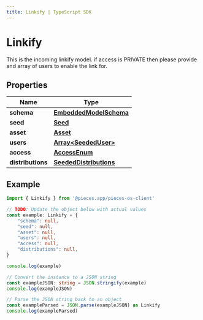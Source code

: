 ```yaml
---
title: Linkify | TypeScript SDK
---
```



# Linkify

This is the incoming linkify model.  if access is PRIVATE then please provide and array of users to enable the link for. 

## Properties

Name | Type
------------ | -------------
**schema** | [**EmbeddedModelSchema**](EmbeddedModelSchema)
**seed** | [**Seed**](Seed)
**asset** | [**Asset**](Asset)
**users** | [**Array&lt;SeededUser&gt;**](SeededUser)
**access** | [**AccessEnum**](AccessEnum)
**distributions** | [**SeededDistributions**](SeededDistributions)

## Example

```typescript
import { Linkify } from '@pieces.app/pieces-os-client'

// TODO: Update the object below with actual values
const example: Linkify = {
    "schema": null,
    "seed": null,
    "asset": null,
    "users": null,
    "access": null,
    "distributions": null,
}

console.log(example)

// Convert the instance to a JSON string
const exampleJSON: string = JSON.stringify(example)
console.log(exampleJSON)

// Parse the JSON string back to an object
const exampleParsed = JSON.parse(exampleJSON) as Linkify
console.log(exampleParsed)
```


